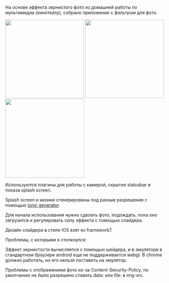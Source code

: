 На основе эффекта зернистого фото из домашней работы по мультимедиа (кинотеатр), собрано приложение с фильтром для фото.

<img src="https://pp.vk.me/c637119/v637119575/13fe/OPXItwOpNOw.jpg" width="250"/>
<img src="https://pp.vk.me/c637119/v637119575/13ea/KcIFCRAbQxM.jpg" width="250"/>
<img src="https://pp.vk.me/c637119/v637119575/13f4/gLAsIbP5UI0.jpg" width="250"/>

Используются плагины для работы с камерой, скрытия statusbar и показа splash screen.

Splash screen и иконки сгенерированы под разные разрешения с помощью [ionic generator](http://ionicframework.com/docs/cli/icon-splashscreen.html).

Для начала использования нужно сделать фото, подождать, пока оно загрузится и регулировать силу эффекта с помощью слайдера.

Дизайн слайдера в стиле IOS взят из framework7.

Проблемы,  с которыми я столкнулся:

Эффект зернистости вычисляется с помощью шейдера, и в эмуляторе в стандартном браузере android еще не поддерживается webgl. В chrome должно работать, но его нельзя поставить на эмулятор.

Проблемы с отображением фото из-за Content-Security-Policy, по умолчанию не было разрешено ставить data: или file: в img-src.